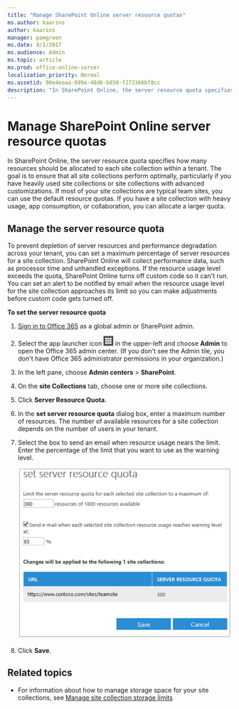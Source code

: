 ```yaml
---
title: "Manage SharePoint Online server resource quotas"
ms.author: kaarins
author: kaarins
manager: pamgreen
ms.date: 9/1/2017
ms.audience: Admin
ms.topic: article
ms.prod: office-online-server
localization_priority: Normal
ms.assetid: 90e4eaaa-899a-48d6-b850-f272366bf8cc
description: "In SharePoint Online, the server resource quota specifies how many resources should be allocated to each site collection within a tenant. The goal is to ensure that all site collections perform optimally, particularly if you have heavily used site collections or site collections with advanced customizations. If most of your site collections are typical team sites, you can use the default resource quotas. If you have a site collection with heavy usage, app consumption, or collaboration, you can allocate a larger quota."
---
```


# Manage SharePoint Online server resource quotas

In SharePoint Online, the server resource quota specifies how many resources should be allocated to each site collection within a tenant. The goal is to ensure that all site collections perform optimally, particularly if you have heavily used site collections or site collections with advanced customizations. If most of your site collections are typical team sites, you can use the default resource quotas. If you have a site collection with heavy usage, app consumption, or collaboration, you can allocate a larger quota.
  
## Manage the server resource quota

To prevent depletion of server resources and performance degradation across your tenant, you can set a maximum percentage of server resources for a site collection. SharePoint Online will collect performance data, such as processor time and unhandled exceptions. If the resource usage level exceeds the quota, SharePoint Online turns off custom code so it can't run. You can set an alert to be notified by email when the resource usage level for the site collection approaches its limit so you can make adjustments before custom code gets turned off.
  
 **To set the server resource quota**
  
1. [Sign in to Office 365](e9eb7d51-5430-4929-91ab-6157c5a050b4) as a global admin or SharePoint admin. 
    
2. Select the app launcher icon ![The icon that looks like a waffle and represents a button click that will reveal multiple application tiles for selection.](media/3b8a317e-13ba-4bd4-864e-1ccd47af39ee.png) in the upper-left and choose **Admin** to open the Office 365 admin center. (If you don't see the Admin tile, you don't have Office 365 administrator permissions in your organization.) 
    
3. In the left pane, choose **Admin centers** > **SharePoint**.
    
4.  On the **site Collections** tab, choose one or more site collections. 
    
5. Click **Server Resource Quota**. 
    
6. In the **set server resource quota** dialog box, enter a maximum number of resources. The number of available resources for a site collection depends on the number of users in your tenant. 
    
7. Select the box to send an email when resource usage nears the limit. Enter the percentage of the limit that you want to use as the warning level.
    
     ![Set server resource quota dialog](media/22d11be6-8911-4b74-9c46-4832b864cafc.png)
  
8. Click **Save**.
    
## Related topics

- For information about how to manage storage space for your site collections, see [Manage site collection storage limits](https://support.office.com/article/77389c2c-8e7e-4b16-ab97-1c7103784b08)
    

